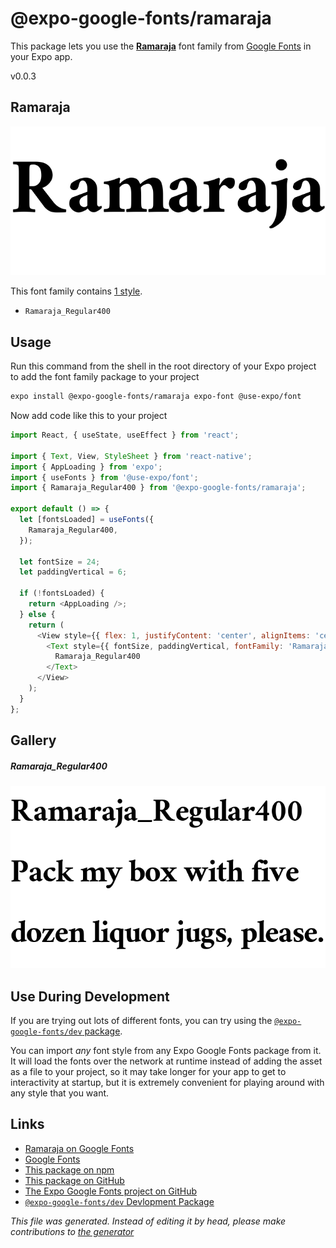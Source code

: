 # @expo-google-fonts/ramaraja

This package lets you use the [**Ramaraja**](https://fonts.google.com/specimen/Ramaraja) font family from [Google Fonts](https://fonts.google.com/) in your Expo app.

v0.0.3

## Ramaraja

![Ramaraja](./font-family.png)

This font family contains [1 style](#gallery).

- `Ramaraja_Regular400`

## Usage

Run this command from the shell in the root directory of your Expo project to add the font family package to your project
```sh
expo install @expo-google-fonts/ramaraja expo-font @use-expo/font
```

Now add code like this to your project
```js
import React, { useState, useEffect } from 'react';

import { Text, View, StyleSheet } from 'react-native';
import { AppLoading } from 'expo';
import { useFonts } from '@use-expo/font';
import { Ramaraja_Regular400 } from '@expo-google-fonts/ramaraja';

export default () => {
  let [fontsLoaded] = useFonts({
    Ramaraja_Regular400,
  });

  let fontSize = 24;
  let paddingVertical = 6;

  if (!fontsLoaded) {
    return <AppLoading />;
  } else {
    return (
      <View style={{ flex: 1, justifyContent: 'center', alignItems: 'center' }}>
        <Text style={{ fontSize, paddingVertical, fontFamily: 'Ramaraja_Regular400' }}>
          Ramaraja_Regular400
        </Text>
      </View>
    );
  }
};

```

## Gallery

##### Ramaraja_Regular400
![Ramaraja_Regular400](./2d2ad7c6159f41c62bfca6dcad8df09173bd8915c107915bc3f035cedc1d00a6.ttf.png)


## Use During Development

If you are trying out lots of different fonts, you can try using the [`@expo-google-fonts/dev` package](https://github.com/expo/google-fonts/tree/master/font-packages/dev#readme).

You can import *any* font style from any Expo Google Fonts package from it. It will load the fonts
over the network at runtime instead of adding the asset as a file to your project, so it may take longer
for your app to get to interactivity at startup, but it is extremely convenient
for playing around with any style that you want.

## Links

- [Ramaraja on Google Fonts](https://fonts.google.com/specimen/Ramaraja)
- [Google Fonts](https://fonts.google.com/)
- [This package on npm](https://www.npmjs.com/package/@expo-google-fonts/ramaraja)
- [This package on GitHub](https://github.com/expo/google-fonts/tree/master/font-packages/ramaraja)
- [The Expo Google Fonts project on GitHub](https://github.com/expo/google-fonts)
- [`@expo-google-fonts/dev` Devlopment Package](https://github.com/expo/google-fonts/tree/master/font-packages/dev)


*This file was generated. Instead of editing it by head, please make contributions to [the generator](https://github.com/expo/google-fonts/tree/master/packages/generator)*
